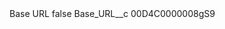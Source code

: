 <?xml version="1.0" encoding="UTF-8"?>
<CustomMetadata xmlns="http://soap.sforce.com/2006/04/metadata" xmlns:xsi="http://www.w3.org/2001/XMLSchema-instance" xmlns:xsd="http://www.w3.org/2001/XMLSchema">
    <label>Base URL</label>
    <protected>false</protected>
    <values>
        <field>Base_URL__c</field>
        <value xsi:type="xsd:string">00D4C0000008gS9</value>
    </values>
</CustomMetadata>
